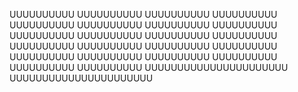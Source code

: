 UUUUUUUUUU			UUUUUUUUUU
UUUUUUUUUU			UUUUUUUUUU
UUUUUUUUUU			UUUUUUUUUU
UUUUUUUUUU			UUUUUUUUUU
UUUUUUUUUU			UUUUUUUUUU
UUUUUUUUUU			UUUUUUUUUU
UUUUUUUUUU			UUUUUUUUUU
UUUUUUUUUU			UUUUUUUUUU
UUUUUUUUUU			UUUUUUUUUU
UUUUUUUUUU			UUUUUUUUUU
UUUUUUUUUU			UUUUUUUUUU
          UUUUUUUUUUUUUUUUUUUUUU
	  UUUUUUUUUUUUUUUUUUUUUU
